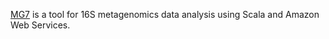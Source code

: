 [MG7](https://github.com/ohnosequences/mg7) is a tool for 16S metagenomics data analysis using Scala and Amazon Web Services.
